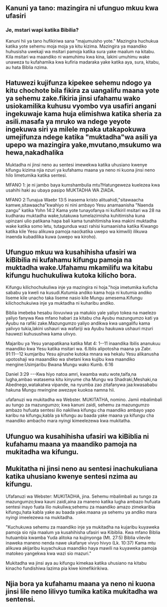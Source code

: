 ## Kanuni ya tano: mazingira ni ufunguo mkuu kwa ufasiri

### Je, mstari wapi katika Bibilia?

Kanuni hii ya tano hufikiriwa sana "majumuisho yote." Mazingira huchukua katika yote sehemu moja moja ya kitu kizima. Mazingira ya maandiko huhusisha uwekaji wa msitari pamoja katika sura yake maalum na kitabu. Kila msitari wa maandiko ni wamuhimu kwa kina, lakini umuhimu wake unaweza tu kufahamika kwa kufiria madaraka yake katika aya, sura, kitabu, au hata Biblia nzima.

## Hatuwezi kujifunza kipekee sehemu ndogo ya kitu chochote bila fikira za uangalifu maana yote ya sehemu zake.fikiria jinsi ufahamu wako usiokamilika kuhusu vyombo vya usafiri angani ingekuwaje kama huja elimishwa katika sheria za asili.masafa ya mruko wa ndege yeyote ingekuwa siri ya milele mpaka utakapokuwa umejifunza ndege katika "muktadha"wa asili ya upepo wa mazingira yake,mvutano,msukumo wa hewa,nakadhalika

Muktadha ni jinsi neno au sentesi imewekwa katika uhusiano kwenye kifungu kizima njia nzuri ya kufahamu maana ya neno ni kuona jinsi neno hilo limetumika katika sentesi.

MFANO 1: je ni jambo baya kumshambulia mtu?Hatungeweza kuelezea kwa usahihi haki au ubaya pasipo MUKTADHA WA ZIADA.

MFANO 2:Tunajua Waebr 13:5 inasema kristo alituahidi,"sitawaacha kamwe,sitawaacha"kwahiyo ni nini ambayo Yesu anamaanisha "Naenda zangu" katika Yohn 14:2 Kama yote tunayofanya ni kufikiriI msitari wa
28 na kudharau muktadha wake,tutakuwa tumelazimisha kuhitimisha kuna upinzani ulio patikana hapa bali kama tunahitimisha kwa makini muktadha wake katika somo letu, tutagundua wazi rahisi kumaanisha katika Kiwango katika kile Yesu alikuwa pamoja nao(katika uwepo wa kimwili) ilikuwa inaenda kubadilika kuwa (uwepo wa kiroho).

## Ufunguo mkuu wa kusahihisha ufasiri wa kiBibilia ni kufahamu kifungu pamoja na muktadha wake.Ufahamu mkamilifu wa kitabu kifungu huchukuliwa kutoka kilicho bora.

Kifungu kilichochukuliwa inje ya mazingira ni hoja."hoja imetumika kuficha sababu ya kweli na kusudi.Kutumia andiko kama hoja ni kutumia andiko liseme kile unacho taka liseme nasio kile Mungu amesema.Kifungu kilichochukuiwa inje ya muktadha ni kuharibu andiko.

Biblia imebeba hesabu ilovuviwa ya matukio yale yaliyo tokea na maelezo yaliyo fanywa Kwa mfano habari za kitabu cha Ayubu mazungumzo kati ya Ayubu na rafiki zake.Mazungumzo yaliyo andikwa kwa uangalifu kama yalivyo tukia,lakini ushauri wa wafariji wa Ayubu haukuwa ushauri mzuri hauwezi kuhusushwa kama ulivyo.

Majaribu ya Yesu yanapatikana katika Mat 4: 1--11 inaandika Ibilis ananukuu maandiko kwa Yesu katika msitari wa. 6.Iblis alipotosha maana ya Zabr. 91:11--12 kumjaribu Yesu ajirushe kutoka mnara wa hekalu Yesu alikanusha upotoshaji wa maaandiko wa shetani kwa kujibu kwa maandiko mengine:Usimjaribu Bwana Mungu wako Kumb. 6:16

Daniel 3:29 ---Kwa hiyo natoa amri, kwamba watu wote,taifa,na lugha,ambao watasema kitu kinyume cha Mungu wa Shadraki,Meshaki,na Abednego,watakatwa vipande, na nyumba zao zitafanywa jaa:kwasababu hakuna Mungu mwingine awezaye kuokoa namna hii.

ufafanuzi wa mukitadha wa Webster. MUKITATHA, nomino. Jamii mbalimbali au tungo za mazungumzo; kwa kanuni zaidi, sehemu za mazungumzo ambazo hufuata sentesi ilio nakiliwa kifungu cha maandiko ambayo yapo karibu na kifungu,kabla ya kifungu au baada yake maana ya kifungu cha maandiko ambacho mara nyingi kimeelezewa kwa mukitatha.

## Ufunguo wa kusahihisha ufasiri wa kiBiblia ni kufahamu maana ya maandiko pamoja na mukitadha wa kifungu.

## Mukitatha ni jinsi neno au sentesi inachukuliana katika uhusiano kwenye sentesi nzima au kifungu.

Ufafanuzi wa Webster: MUKITADHA, jina. Sehemu mbalimbali au tungo za mazungumzo;kwa kauni zaidi,aina za maneno katika lugha ambazo hufuata sentesi inayo fuata ilio nukuliwa;sehemu za maandiko amazo zimekaribia kifungu,hata kabla yake au baada yake.maana ya sehemu ya andiko mara nyingi imeelezewa na mukitadha.

"Kuchukuwa sehemu za maandiko inje ya mukitadha na kujaribu kuyaweka pamoja sio njia maalum ya kusahihisha ufasiri wa Kibiblia. Kwa mfano Biblia hutuambia kwamba Yuda alitoka na kujinyonga (Mt. 27:5) Biblia vilevile inaweka maneno nenda nawe ukafanye vivyo hivyo (Lk. 10:37) Kama mtu alikuwa akijaribu kuyachukua maandiko haya mawili na kuyaweka pamoja matokeo yangekwa kwa wazi sio mazuri."

Mukitadha wa jinsi aya au kifungu kimekaa katika uhusiano na kitabu kinacho fundishiwa lazima pia kiwe kimefikirikiwa.

## Njia bora ya kufahamu maana ya neno ni kuona jinsi lile neno lilivyo tumika katika mukitadha wa sentensi.

